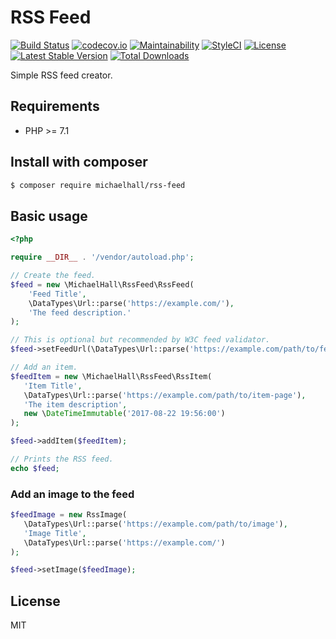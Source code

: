 # RSS Feed

[![Build Status](https://travis-ci.org/themichaelhall/rss-feed.svg?branch=master)](https://travis-ci.org/themichaelhall/rss-feed)
[![codecov.io](https://codecov.io/gh/themichaelhall/rss-feed/coverage.svg?branch=master)](https://codecov.io/gh/themichaelhall/rss-feed?branch=master)
[![Maintainability](https://api.codeclimate.com/v1/badges/203d00c4aa662524bb28/maintainability)](https://codeclimate.com/github/themichaelhall/rss-feed/maintainability)
[![StyleCI](https://styleci.io/repos/96578177/shield?style=flat)](https://styleci.io/repos/96578177)
[![License](https://poser.pugx.org/michaelhall/rss-feed/license)](https://packagist.org/packages/michaelhall/rss-feed)
[![Latest Stable Version](https://poser.pugx.org/michaelhall/rss-feed/v/stable)](https://packagist.org/packages/michaelhall/rss-feed)
[![Total Downloads](https://poser.pugx.org/michaelhall/rss-feed/downloads)](https://packagist.org/packages/michaelhall/rss-feed)

Simple RSS feed creator.

## Requirements

- PHP >= 7.1

## Install with composer

``` bash
$ composer require michaelhall/rss-feed
```

## Basic usage

```php
<?php

require __DIR__ . '/vendor/autoload.php';

// Create the feed.
$feed = new \MichaelHall\RssFeed\RssFeed(
    'Feed Title', 
    \DataTypes\Url::parse('https://example.com/'),
    'The feed description.'
);

// This is optional but recommended by W3C feed validator.
$feed->setFeedUrl(\DataTypes\Url::parse('https://example.com/path/to/feed'));

// Add an item.
$feedItem = new \MichaelHall\RssFeed\RssItem(
   'Item Title',
   \DataTypes\Url::parse('https://example.com/path/to/item-page'),
   'The item description',
   new \DateTimeImmutable('2017-08-22 19:56:00')
);

$feed->addItem($feedItem);

// Prints the RSS feed.
echo $feed;
```

### Add an image to the feed

```php
$feedImage = new RssImage(
   \DataTypes\Url::parse('https://example.com/path/to/image'),
   'Image Title',
   \DataTypes\Url::parse('https://example.com/')
);

$feed->setImage($feedImage);
```

## License

MIT
